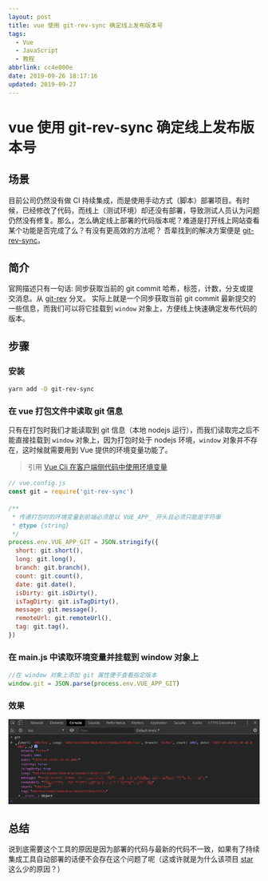 ```yaml
---
layout: post
title: vue 使用 git-rev-sync 确定线上发布版本号
tags:
  - Vue
  - JavaScript
  - 教程
abbrlink: cc4e000e
date: 2019-09-26 18:17:16
updated: 2019-09-27
---
```


# vue 使用 git-rev-sync 确定线上发布版本号

## 场景

目前公司仍然没有做 CI 持续集成，而是使用手动方式（脚本）部署项目。有时候，已经修改了代码，而线上（测试环境）却还没有部署，导致测试人员认为问题仍然没有修复。那么，怎么确定线上部署的代码版本呢？难道是打开线上网站查看某个功能是否完成了么？有没有更高效的方法呢？
吾辈找到的解决方案便是 [git-rev-sync](https://www.npmjs.com/package/git-rev-sync)。

## 简介

官网描述只有一句话: 同步获取当前的 git commit 哈希，标签，计数，分支或提交消息。从 [git-rev](https://github.com/tblobaum/git-rev) 分叉。
实际上就是一个同步获取当前 git commit 最新提交的一些信息，而我们可以将它挂载到 `window` 对象上，方便线上快速确定发布代码的版本。

## 步骤

### 安装

```sh
yarn add -D git-rev-sync
```

### 在 vue 打包文件中读取 git 信息

只有在打包时我们才能读取到 git 信息（本地 nodejs 运行），而我们读取完之后不能直接挂载到 `window` 对象上，因为打包时处于 nodejs 环境，`window` 对象并不存在，这时候就需要用到 Vue 提供的环境变量功能了。

> 引用
> [Vue Cli 在客户端侧代码中使用环境变量](https://cli.vuejs.org/zh/guide/mode-and-env.html#%E5%9C%A8%E5%AE%A2%E6%88%B7%E7%AB%AF%E4%BE%A7%E4%BB%A3%E7%A0%81%E4%B8%AD%E4%BD%BF%E7%94%A8%E7%8E%AF%E5%A2%83%E5%8F%98%E9%87%8F)

```js
// vue.config.js
const git = require('git-rev-sync')

/**
 * 传递打包时的环境变量到前端必须是以 VUE_APP_ 开头且必须只能是字符串
 * @type {string}
 */
process.env.VUE_APP_GIT = JSON.stringify({
  short: git.short(),
  long: git.long(),
  branch: git.branch(),
  count: git.count(),
  date: git.date(),
  isDirty: git.isDirty(),
  isTagDirty: git.isTagDirty(),
  message: git.message(),
  remoteUrl: git.remoteUrl(),
  tag: git.tag(),
})
```

### 在 main.js 中读取环境变量并挂载到 window 对象上

```js
//在 window 对象上添加 git 属性便于查看指定版本
window.git = JSON.parse(process.env.VUE_APP_GIT)
```

### 效果

![效果图](https://raw.githubusercontent.com/rxliuli/img-bed/master/20190927082613.png)

## 总结

说到底需要这个工具的原因是因为部署的代码与最新的代码不一致，如果有了持续集成工具自动部署的话便不会存在这个问题了呢（这或许就是为什么该项目 [star](https://github.com/kurttheviking/git-rev-sync-js/stargazers) 这么少的原因？）

